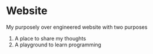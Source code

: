 # Website

My purposely over engineered website with two purposes

1. A place to share my thoughts
2. A playground to learn programming
